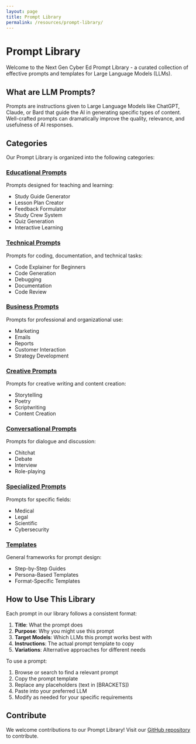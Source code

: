 ```yaml
---
layout: page
title: Prompt Library
permalink: /resources/prompt-library/
---
```


# Prompt Library

Welcome to the Next Gen Cyber Ed Prompt Library - a curated collection of effective prompts and templates for Large Language Models (LLMs).

## What are LLM Prompts?

Prompts are instructions given to Large Language Models like ChatGPT, Claude, or Bard that guide the AI in generating specific types of content. Well-crafted prompts can dramatically improve the quality, relevance, and usefulness of AI responses.

## Categories

Our Prompt Library is organized into the following categories:

### [Educational Prompts](/resources/prompt-library/educational/)

Prompts designed for teaching and learning:
- Study Guide Generator
- Lesson Plan Creator
- Feedback Formulator
- Study Crew System
- Quiz Generation
- Interactive Learning

### [Technical Prompts](/resources/prompt-library/technical/)

Prompts for coding, documentation, and technical tasks:
- Code Explainer for Beginners
- Code Generation
- Debugging
- Documentation
- Code Review

### [Business Prompts](/resources/prompt-library/business/)

Prompts for professional and organizational use:
- Marketing
- Emails
- Reports
- Customer Interaction
- Strategy Development

### [Creative Prompts](/resources/prompt-library/creative/)

Prompts for creative writing and content creation:
- Storytelling
- Poetry
- Scriptwriting
- Content Creation

### [Conversational Prompts](/resources/prompt-library/conversational/)

Prompts for dialogue and discussion:
- Chitchat
- Debate
- Interview
- Role-playing

### [Specialized Prompts](/resources/prompt-library/specialized/)

Prompts for specific fields:
- Medical
- Legal
- Scientific
- Cybersecurity

### [Templates](/resources/prompt-library/templates/)

General frameworks for prompt design:
- Step-by-Step Guides
- Persona-Based Templates
- Format-Specific Templates

## How to Use This Library

Each prompt in our library follows a consistent format:

1. **Title**: What the prompt does
2. **Purpose**: Why you might use this prompt
3. **Target Models**: Which LLMs this prompt works best with
4. **Instructions**: The actual prompt template to copy
5. **Variations**: Alternative approaches for different needs

To use a prompt:
1. Browse or search to find a relevant prompt
2. Copy the prompt template
3. Replace any placeholders (text in [BRACKETS])
4. Paste into your preferred LLM
5. Modify as needed for your specific requirements

## Contribute

We welcome contributions to our Prompt Library! Visit our [GitHub repository](https://github.com/NextGenCyberEd/Prompt_Library) to contribute.